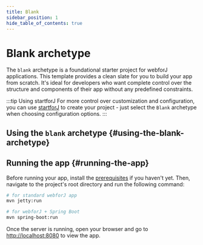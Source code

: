 ```yaml
---
title: Blank
sidebar_position: 1
hide_table_of_contents: true
---
```


<Head>
  <style>{`
  .container {
    max-width: 65em !important;
  }
  `}</style>
</Head>

# Blank archetype

The `blank` archetype is a foundational starter project for webforJ applications. This template provides a clean slate for you to build your app from scratch. It's ideal for developers who want complete control over the structure and components of their app without any predefined constraints.

:::tip Using startforJ
For more control over customization and configuration, you can use [startforJ](https://docs.webforj.com/startforj/) to create your project - just select the `Blank` archetype when choosing configuration options.
:::

## Using the `blank` archetype {#using-the-blank-archetype}

<ComponentArchetype
project="blank"
/>

## Running the app {#running-the-app}

Before running your app, install the [prerequisites](../../introduction/prerequisites) if you haven't yet. 
Then, navigate to the project's root directory and run the following command:

```bash
# for standard webforJ app
mvn jetty:run

# for webforJ + Spring Boot
mvn spring-boot:run
```

Once the server is running, open your browser and go to [http://localhost:8080](http://localhost:8080) to view the app.
